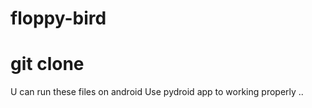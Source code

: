 # floppy-bird

# git clone

U can run these files on android 
Use pydroid app to working properly ..
